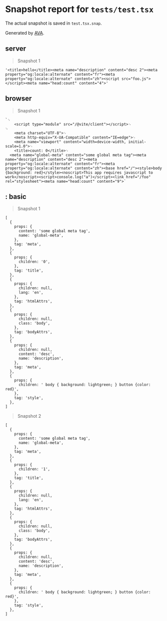 # Snapshot report for `tests/test.tsx`

The actual snapshot is saved in `test.tsx.snap`.

Generated by [AVA](https://avajs.dev).

## server

> Snapshot 1

    '<title>hello</title><meta name="description" content="desc 2"><meta property="og:locale:alternate" content="fr"><meta property="og:locale:alternate" content="zh"><script src="foo.js"></script><meta name="head:count" content="4">'

## browser

> Snapshot 1

    `␊
        <script type="module" src="/@vite/client"></script>␊
    ␊
        <meta charset="UTF-8">␊
        <meta http-equiv="X-UA-Compatible" content="IE=edge">␊
        <meta name="viewport" content="width=device-width, initial-scale=1.0">␊
        <title>count: 0</title>␊
      <meta name="global-meta" content="some global meta tag"><meta name="description" content="desc 2"><meta property="og:locale:alternate" content="fr"><meta property="og:locale:alternate" content="zh"><base href="/"><style>body {background: red}</style><noscript>This app requires javascript to work</noscript><script>console.log("a")</script><link href="/foo" rel="stylesheet"><meta name="head:count" content="9">`

## <Head>: basic

> Snapshot 1

    [
      {
        props: {
          content: 'some global meta tag',
          name: 'global-meta',
        },
        tag: 'meta',
      },
      {
        props: {
          children: '0',
        },
        tag: 'title',
      },
      {
        props: {
          children: null,
          lang: 'en',
        },
        tag: 'htmlAttrs',
      },
      {
        props: {
          children: null,
          class: 'body',
        },
        tag: 'bodyAttrs',
      },
      {
        props: {
          children: null,
          content: 'desc',
          name: 'description',
        },
        tag: 'meta',
      },
      {
        props: {
          children: ' body { background: lightgreen; } button {color: red}',
        },
        tag: 'style',
      },
    ]

> Snapshot 2

    [
      {
        props: {
          content: 'some global meta tag',
          name: 'global-meta',
        },
        tag: 'meta',
      },
      {
        props: {
          children: '1',
        },
        tag: 'title',
      },
      {
        props: {
          children: null,
          lang: 'en',
        },
        tag: 'htmlAttrs',
      },
      {
        props: {
          children: null,
          class: 'body',
        },
        tag: 'bodyAttrs',
      },
      {
        props: {
          children: null,
          content: 'desc',
          name: 'description',
        },
        tag: 'meta',
      },
      {
        props: {
          children: ' body { background: lightgreen; } button {color: red}',
        },
        tag: 'style',
      },
    ]
